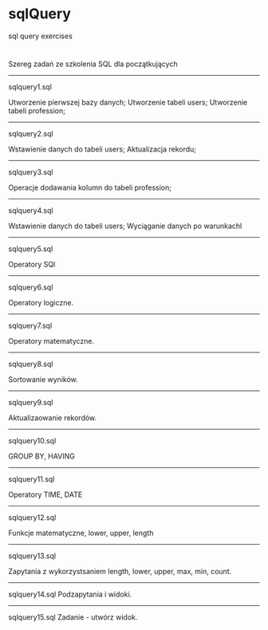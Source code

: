 # sqlQuery
sql query exercises
#
Szereg zadań ze szkolenia SQL dla początkujących

-----------------------------------------
sqlquery1.sql

Utworzenie pierwszej bazy danych;
Utworzenie tabeli users;
Utworzenie tabeli profession;

-----------------------------------------
sqlquery2.sql

Wstawienie danych do tabeli users;
Aktualizacja rekordu;

-----------------------------------------
sqlquery3.sql

Operacje dodawania kolumn do tabeli profession;

-----------------------------------------
sqlquery4.sql

Wstawienie danych do tabeli users;
Wyciąganie danych po warunkachl

-----------------------------------------
sqlquery5.sql

Operatory SQl

-----------------------------------------
sqlquery6.sql

Operatory logiczne.


-----------------------------------------
sqlquery7.sql

Operatory matematyczne.

-----------------------------------------
sqlquery8.sql

Sortowanie wyników.

-----------------------------------------
sqlquery9.sql

Aktualizaowanie rekordów.

-----------------------------------------
sqlquery10.sql

GROUP BY, HAVING

-----------------------------------------
sqlquery11.sql

Operatory TIME, DATE

-----------------------------------------
sqlquery12.sql

Funkcje matematyczne, lower, upper, length

-----------------------------------------
sqlquery13.sql

Zapytania z wykorzystsaniem length, lower, upper, max, min, count.

-----------------------------------------
sqlquery14.sql
Podzapytania i widoki.


-----------------------------------------
sqlquery15.sql
Zadanie - utwórz widok.

